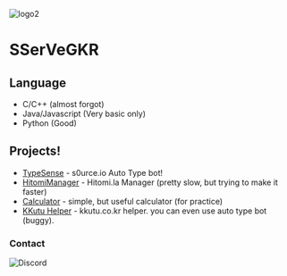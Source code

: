 ![logo2](https://user-images.githubusercontent.com/61446372/125215454-7f451c80-e2f6-11eb-8dbe-9f2c00f642ef.png)
# SSerVeGKR

## Language
+ C/C++ (almost forgot)
+ Java/Javascript (Very basic only)
+ Python (Good)

## Projects!
+ [TypeSense](https://github.com/sserve-kr/typesense) - s0urce.io Auto Type bot!
+ [HitomiManager](https://github.com/sserve-kr/HitomiManager) - Hitomi.la Manager (pretty slow, but trying to make it faster)
+ [Calculator](https://github.com/sserve-kr/simple-calculator) - simple, but useful calculator (for practice)
+ [KKutu Helper](https://github.com/sserve-kr/kkutuhelper) - kkutu.co.kr helper. you can even use auto type bot (buggy).

### Contact
![Discord](https://img.shields.io/discord/716300635330445365?label=discord%20contact&style=plastic)
